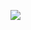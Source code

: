 ![](https://github-readme-stats.vercel.app/api?username=kalougata&theme=dracula&hide_border=false&include_all_commits=true&count_private=false)<br/>

<!-- Proudly created with GPRM ( https://gprm.itsvg.in ) -->
